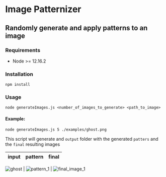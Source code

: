 # Image Patternizer
## Randomly generate and apply patterns to an image

### Requirements
- Node >= 12.16.2

### Installation

```npm install```

### Usage

```node generateImages.js <number_of_images_to_generate> <path_to_image>```

#### Example:
```node generateImages.js 5 ./examples/ghost.png```

This script will generate and `output` folder with the generated `patters` and the `final` resulting images

input | pattern | final 
--- | --- | --- | 
![ghost](https://user-images.githubusercontent.com/12710413/149628553-106155ef-cf65-4e8e-bf1d-aabd03131f45.png)
 | ![pattern_1](https://user-images.githubusercontent.com/12710413/149628577-01fb5d98-02f5-4c89-a1f2-bb4c17ec73df.png)
 | ![final_image_1](https://user-images.githubusercontent.com/12710413/149628597-154351db-27b7-49b5-a7fa-07b4bc2b870d.png)

